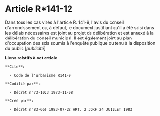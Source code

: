 # Article R*141-12

Dans tous les cas visés à l'article R. 141-9, l'avis du conseil d'arrondissement ou, à défaut, le document justifiant qu'il a
été saisi dans les délais nécessaires est joint au projet de délibération et est annexé à la délibération du conseil
municipal. Il est également joint au plan d'occupation des sols soumis à l'enquête publique ou tenu à la disposition du
public [*publicité*].

**Liens relatifs à cet article**

	**Cite**:

	  - Code de l'urbanisme R141-9

	**Codifié par**:

	  - Décret n°73-1023 1973-11-08

	**Créé par**:

	  - Décret n°83-666 1983-07-22 ART. 2 JORF 24 JUILLET 1983
